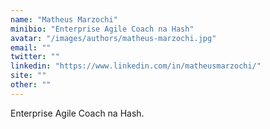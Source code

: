 ```yaml
---
name: "Matheus Marzochi"
minibio: "Enterprise Agile Coach na Hash"
avatar: "/images/authors/matheus-marzochi.jpg"
email: ""
twitter: ""
linkedin: "https://www.linkedin.com/in/matheusmarzochi/"
site: ""
other: ""
---
```


Enterprise Agile Coach na Hash.

